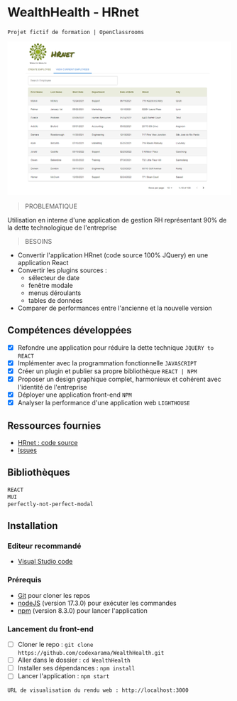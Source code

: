 # WealthHealth - HRnet

    Projet fictif de formation | OpenClassrooms

![alt text](https://github.com/kbosc/KevinBosc_14_21-03-2022/blob/main/src/assets/hrNet.png?raw=true)

> PROBLEMATIQUE

Utilisation en interne d'une application de gestion RH représentant 90% de la dette technologique de l'entreprise

> BESOINS

- Convertir l'application HRnet (code source 100% JQuery) en une application React
- Convertir les plugins sources :
  - sélecteur de date
  - fenêtre modale
  - menus déroulants
  - tables de données
- Comparer de performances entre l'ancienne et la nouvelle version

## Compétences développées

- [x] Refondre une application pour réduire la dette technique `JQUERY to REACT`
- [x] Implémenter avec la programmation fonctionnelle `JAVASCRIPT`
- [x] Créer un plugin et publier sa propre bibliothèque `REACT | NPM`
- [x] Proposer un design graphique complet, harmonieux et cohérent avec l'identité de l'entreprise
- [x] Déployer une application front-end `NPM`
- [x] Analyser la performance d'une application web `LIGHTHOUSE`

## Ressources fournies

- [HRnet : code source](https://github.com/OpenClassrooms-Student-Center/P12_Front-end)
- [Issues](https://github.com/OpenClassrooms-Student-Center/P12_Front-end/issues)

## Bibliothèques

    REACT
    MUI
    perfectly-not-perfect-modal

## Installation

### Editeur recommandé

- [Visual Studio code](https://code.visualstudio.com/)

### Prérequis

- [Git](https://git-scm.com/) pour cloner les repos
- [nodeJS](https://nodejs.org/fr/) (version 17.3.0) pour exécuter les commandes
- [npm](https://www.npmjs.com/) (version 8.3.0) pour lancer l'application

### Lancement du front-end

- [ ] Cloner le repo : `git clone https://github.com/codexarama/WealthHealth.git`
- [ ] Aller dans le dossier : `cd WealthHealth`
- [ ] Installer ses dépendances : `npm install`
- [ ] Lancer l'application : `npm start`

```bash
URL de visualisation du rendu web : http://localhost:3000
```
